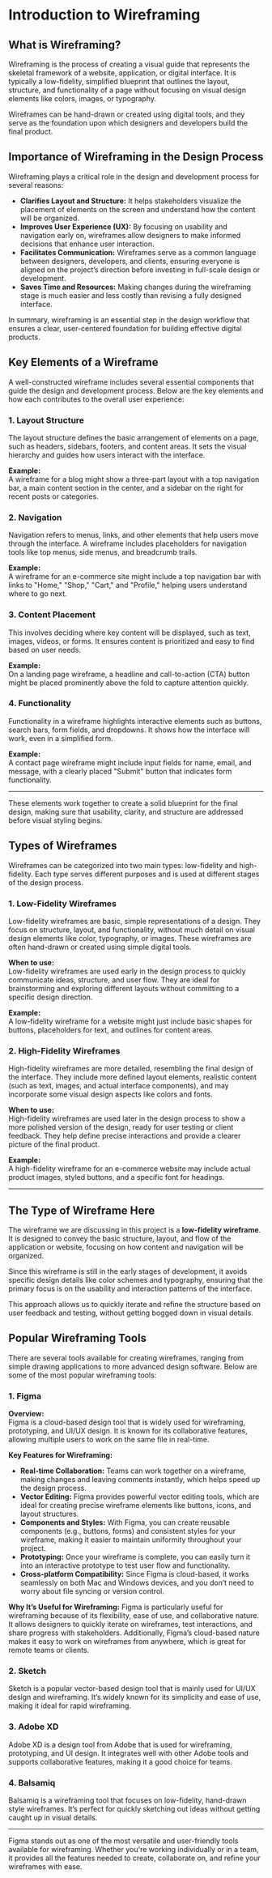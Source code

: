 # Introduction to Wireframing

## What is Wireframing?

Wireframing is the process of creating a visual guide that represents the skeletal framework of a website, application, or digital interface. It is typically a low-fidelity, simplified blueprint that outlines the layout, structure, and functionality of a page without focusing on visual design elements like colors, images, or typography.

Wireframes can be hand-drawn or created using digital tools, and they serve as the foundation upon which designers and developers build the final product.

## Importance of Wireframing in the Design Process

Wireframing plays a critical role in the design and development process for several reasons:

- **Clarifies Layout and Structure:** It helps stakeholders visualize the placement of elements on the screen and understand how the content will be organized.
- **Improves User Experience (UX):** By focusing on usability and navigation early on, wireframes allow designers to make informed decisions that enhance user interaction.
- **Facilitates Communication:** Wireframes serve as a common language between designers, developers, and clients, ensuring everyone is aligned on the project’s direction before investing in full-scale design or development.
- **Saves Time and Resources:** Making changes during the wireframing stage is much easier and less costly than revising a fully designed interface.

In summary, wireframing is an essential step in the design workflow that ensures a clear, user-centered foundation for building effective digital products.

## Key Elements of a Wireframe

A well-constructed wireframe includes several essential components that guide the design and development process. Below are the key elements and how each contributes to the overall user experience:

### 1. Layout Structure

The layout structure defines the basic arrangement of elements on a page, such as headers, sidebars, footers, and content areas. It sets the visual hierarchy and guides how users interact with the interface.

**Example:**  
A wireframe for a blog might show a three-part layout with a top navigation bar, a main content section in the center, and a sidebar on the right for recent posts or categories.

### 2. Navigation

Navigation refers to menus, links, and other elements that help users move through the interface. A wireframe includes placeholders for navigation tools like top menus, side menus, and breadcrumb trails.

**Example:**  
A wireframe for an e-commerce site might include a top navigation bar with links to "Home," "Shop," "Cart," and "Profile," helping users understand where to go next.

### 3. Content Placement

This involves deciding where key content will be displayed, such as text, images, videos, or forms. It ensures content is prioritized and easy to find based on user needs.

**Example:**  
On a landing page wireframe, a headline and call-to-action (CTA) button might be placed prominently above the fold to capture attention quickly.

### 4. Functionality

Functionality in a wireframe highlights interactive elements such as buttons, search bars, form fields, and dropdowns. It shows how the interface will work, even in a simplified form.

**Example:**  
A contact page wireframe might include input fields for name, email, and message, with a clearly placed "Submit" button that indicates form functionality.

---

These elements work together to create a solid blueprint for the final design, making sure that usability, clarity, and structure are addressed before visual styling begins.
## Types of Wireframes

Wireframes can be categorized into two main types: low-fidelity and high-fidelity. Each type serves different purposes and is used at different stages of the design process.

### 1. Low-Fidelity Wireframes

Low-fidelity wireframes are basic, simple representations of a design. They focus on structure, layout, and functionality, without much detail on visual design elements like color, typography, or images. These wireframes are often hand-drawn or created using simple digital tools.

**When to use:**  
Low-fidelity wireframes are used early in the design process to quickly communicate ideas, structure, and user flow. They are ideal for brainstorming and exploring different layouts without committing to a specific design direction.

**Example:**  
A low-fidelity wireframe for a website might just include basic shapes for buttons, placeholders for text, and outlines for content areas.

### 2. High-Fidelity Wireframes

High-fidelity wireframes are more detailed, resembling the final design of the interface. They include more defined layout elements, realistic content (such as text, images, and actual interface components), and may incorporate some visual design aspects like colors and fonts.

**When to use:**  
High-fidelity wireframes are used later in the design process to show a more polished version of the design, ready for user testing or client feedback. They help define precise interactions and provide a clearer picture of the final product.

**Example:**  
A high-fidelity wireframe for an e-commerce website may include actual product images, styled buttons, and a specific font for headings.

---

## The Type of Wireframe Here

The wireframe we are discussing in this project is a **low-fidelity wireframe**. It is designed to convey the basic structure, layout, and flow of the application or website, focusing on how content and navigation will be organized. 

Since this wireframe is still in the early stages of development, it avoids specific design details like color schemes and typography, ensuring that the primary focus is on the usability and interaction patterns of the interface.

This approach allows us to quickly iterate and refine the structure based on user feedback and testing, without getting bogged down in visual details.
## Popular Wireframing Tools

There are several tools available for creating wireframes, ranging from simple drawing applications to more advanced design software. Below are some of the most popular wireframing tools:

### 1. Figma

**Overview:**  
Figma is a cloud-based design tool that is widely used for wireframing, prototyping, and UI/UX design. It is known for its collaborative features, allowing multiple users to work on the same file in real-time.

**Key Features for Wireframing:**
- **Real-time Collaboration:** Teams can work together on a wireframe, making changes and leaving comments instantly, which helps speed up the design process.
- **Vector Editing:** Figma provides powerful vector editing tools, which are ideal for creating precise wireframe elements like buttons, icons, and layout structures.
- **Components and Styles:** With Figma, you can create reusable components (e.g., buttons, forms) and consistent styles for your wireframe, making it easier to maintain uniformity throughout your project.
- **Prototyping:** Once your wireframe is complete, you can easily turn it into an interactive prototype to test user flow and functionality.
- **Cross-platform Compatibility:** Since Figma is cloud-based, it works seamlessly on both Mac and Windows devices, and you don’t need to worry about file syncing or version control.

**Why It’s Useful for Wireframing:**
Figma is particularly useful for wireframing because of its flexibility, ease of use, and collaborative nature. It allows designers to quickly iterate on wireframes, test interactions, and share progress with stakeholders. Additionally, Figma’s cloud-based nature makes it easy to work on wireframes from anywhere, which is great for remote teams or clients.

### 2. Sketch

Sketch is a popular vector-based design tool that is mainly used for UI/UX design and wireframing. It’s widely known for its simplicity and ease of use, making it ideal for rapid wireframing.

### 3. Adobe XD

Adobe XD is a design tool from Adobe that is used for wireframing, prototyping, and UI design. It integrates well with other Adobe tools and supports collaborative features, making it a good choice for teams.

### 4. Balsamiq

Balsamiq is a wireframing tool that focuses on low-fidelity, hand-drawn style wireframes. It’s perfect for quickly sketching out ideas without getting caught up in visual details.

---

Figma stands out as one of the most versatile and user-friendly tools available for wireframing. Whether you're working individually or in a team, it provides all the features needed to create, collaborate on, and refine your wireframes with ease.
